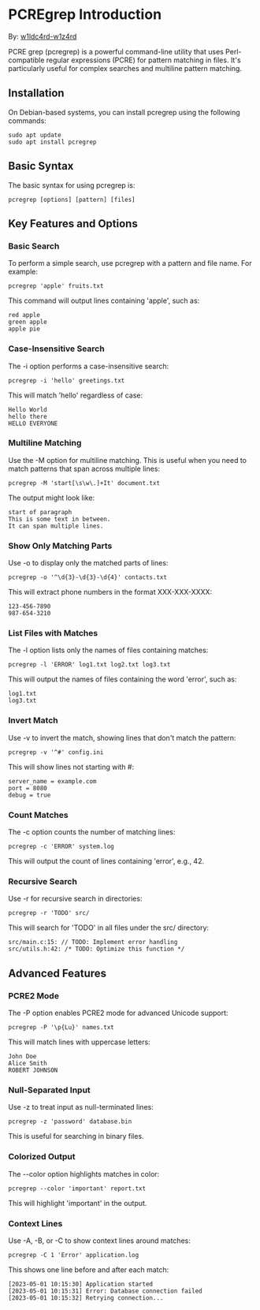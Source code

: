 # PCREgrep Introduction

By: [w1ldc4rd-w1z4rd](https://github.com/w1ldc4rd-w1z4rd)

PCRE grep (pcregrep) is a powerful command-line utility that uses Perl-compatible regular expressions (PCRE) for pattern matching in files. It's particularly useful for complex searches and multiline pattern matching.

## Installation

On Debian-based systems, you can install pcregrep using the following commands:

```
sudo apt update
sudo apt install pcregrep
```

## Basic Syntax

The basic syntax for using pcregrep is:

```
pcregrep [options] [pattern] [files]
```

## Key Features and Options

### Basic Search

 To perform a simple search, use pcregrep with a pattern and file name. For example:

```
pcregrep 'apple' fruits.txt
```

This command will output lines containing 'apple', such as:

```
red apple
green apple
apple pie
```

### Case-Insensitive Search

The -i option performs a case-insensitive search:

```
pcregrep -i 'hello' greetings.txt
```

This will match 'hello' regardless of case:

```
Hello World
hello there
HELLO EVERYONE
```

### Multiline Matching

Use the -M option for multiline matching. This is useful when you need to match patterns that span across multiple lines:

```
pcregrep -M 'start[\s\w\.]+It' document.txt
```

The output might look like:

```
start of paragraph
This is some text in between.
It can span multiple lines.
```

### Show Only Matching Parts

Use -o to display only the matched parts of lines:

```
pcregrep -o '^\d{3}-\d{3}-\d{4}' contacts.txt
```

This will extract phone numbers in the format XXX-XXX-XXXX:

```
123-456-7890
987-654-3210
```

### List Files with Matches

The -l option lists only the names of files containing matches:

```
pcregrep -l 'ERROR' log1.txt log2.txt log3.txt
```

This will output the names of files containing the word 'error', such as:

```
log1.txt
log3.txt
```

### Invert Match

Use -v to invert the match, showing lines that don't match the pattern:

```
pcregrep -v '^#' config.ini
```

This will show lines not starting with #:

```
server_name = example.com
port = 8080
debug = true
```

### Count Matches

The -c option counts the number of matching lines:

```
pcregrep -c 'ERROR' system.log
```

This will output the count of lines containing 'error', e.g., 42.

### Recursive Search

Use -r for recursive search in directories:

```
pcregrep -r 'TODO' src/
```

This will search for 'TODO' in all files under the src/ directory:

```
src/main.c:15: // TODO: Implement error handling
src/utils.h:42: /* TODO: Optimize this function */
```

## Advanced Features

### PCRE2 Mode

The -P option enables PCRE2 mode for advanced Unicode support:

```
pcregrep -P '\p{Lu}' names.txt
```

This will match lines with uppercase letters:

```
John Doe
Alice Smith
ROBERT JOHNSON
```

### Null-Separated Input

Use -z to treat input as null-terminated lines:

```
pcregrep -z 'password' database.bin
```

This is useful for searching in binary files.

### Colorized Output

The --color option highlights matches in color:

```
pcregrep --color 'important' report.txt
```

This will highlight 'important' in the output.

### Context Lines

Use -A, -B, or -C to show context lines around matches:

```
pcregrep -C 1 'Error' application.log
```

This shows one line before and after each match:

```
[2023-05-01 10:15:30] Application started
[2023-05-01 10:15:31] Error: Database connection failed
[2023-05-01 10:15:32] Retrying connection...
```

